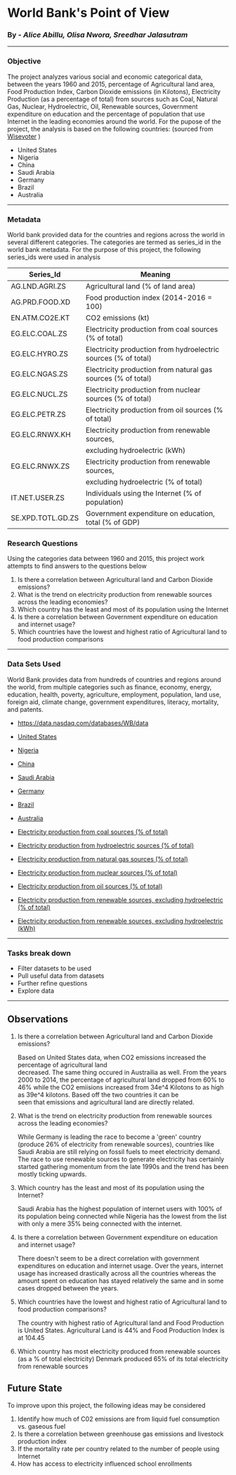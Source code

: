 # World Bank's Point of View
### By - _Alice Abillu, Olisa Nwora, Sreedhar Jalasutram_
---

### Objective
The project analyzes various social and economic categorical data, between the years 1960 and 2015, percentage of Agricultural land area, Food Production Index, Carbon Dioxide emissions (in Kilotons), Electricity Production (as a percentage of total) from sources such as Coal, Natural Gas, Nuclear, Hydroelectric, Oil, Renewable sources, Government expenditure on education and the percentage of population that use Internet in the leading economies around the world. For the pupose of the project, the analysis is based on the following countries: (sourced from [Wisevoter](https://wisevoter.com/country-rankings/largest-economies-in-the-world/) )
- United States
- Nigeria
- China
- Saudi Arabia
- Germany
- Brazil
- Australia
---

### Metadata
World bank provided data for the countries and regions across the world in several different categories. The categories are termed as series_id in the world bank metadata.
For the purpose of this project, the following series_ids were used in analysis

|Series_Id         | Meaning                                                            |
|------------------|--------------------------------------------------------------------|
|AG.LND.AGRI.ZS	   | Agricultural land (% of land area)                                 |
|AG.PRD.FOOD.XD	   | Food production index (2014-2016 = 100)                            |
|EN.ATM.CO2E.KT	   | CO2 emissions (kt)                                                 |
|EG.ELC.COAL.ZS	   | Electricity production from coal sources (% of total)              |
|EG.ELC.HYRO.ZS	   | Electricity production from hydroelectric sources (% of total)     |
|EG.ELC.NGAS.ZS	   | Electricity production from natural gas sources (% of total)       |
|EG.ELC.NUCL.ZS	   | Electricity production from nuclear sources (% of total)           |
|EG.ELC.PETR.ZS	   | Electricity production from oil sources (% of total)               |
|EG.ELC.RNWX.KH	   | Electricity production from renewable sources,                     |
|                  | excluding hydroelectric (kWh)                                      |
|EG.ELC.RNWX.ZS	   | Electricity production from renewable sources,                     |
|                  | excluding hydroelectric (% of total)                               |
|IT.NET.USER.ZS	   | Individuals using the Internet (% of population)                   |
|SE.XPD.TOTL.GD.ZS | Government expenditure on education, total (% of GDP)              |


### Research Questions
Using the categories data between 1960 and 2015, this project work attempts to find answers to the questions below

1. Is there a correlation between Agricultural land and Carbon Dioxide emissions?
2. What is the trend on electricity production from renewable sources across the leading economies?
3. Which country has the least and most of its population using the Internet
4. Is there a correlation between Government expenditure on education and internet usage?
5. Which countries have the lowest and highest ratio of Agricultural land to food production comparisons
---

### Data Sets Used
World Bank provides data from hundreds of countries and regions around the world, from multiple categories such as finance, economy, energy, education, health, poverty, agriculture, employment, population, land use, foreign aid, climate change, government expenditures, literacy, mortality, and patents.

- https://data.nasdaq.com/databases/WB/data

* [United States](data/WB_DATA_USA.csv)
* [Nigeria](data/WB_DATA_NGA.csv)
* [China](data/WB_DATA_CHN.csv)
* [Saudi Arabia](data/WB_DATA_SAU.csv)
* [Germany](data/WB_DATA_DEU.csv)
* [Brazil](data/WB_DATA_BRA.csv)
* [Australia](data/WB_DATA_AUS.csv)

* [Electricity production from coal sources (% of total)](data/data_EG_ELC_COAL_ZS.csv)
* [Electricity production from hydroelectric sources (% of total)](data/data_EG_ELC_HYRO_ZS.csv)
* [Electricity production from natural gas sources (% of total)](data/data_EG_ELC_NGAS_ZS.csv)
* [Electricity production from nuclear sources (% of total)](data/data_EG_ELC_NUCL_ZS.csv)
* [Electricity production from oil sources (% of total)](data/data_EG_ELC_PETR_ZS.csv)
* [Electricity production from renewable sources, excluding hydroelectric (% of total)](data/data_EG_ELC_RNWX_ZS.csv)
* [Electricity production from renewable sources, excluding hydroelectric (kWh)](data/data_EG_ELC_RNWX_KH.csv)

---

### Tasks break down
* Filter datasets to be used
* Pull useful data from datasets
* Further refine questions
* Explore data
---

## Observations
1. Is there a correlation between Agricultural land and Carbon Dioxide emissions?

    Based on United States data, when CO2 emissions increased the percentage of agricultural land   
    decreased. The same thing occured in Austrailia as well. From the years
    2000 to 2014, the percentage of agricultural land dropped from 60% to 46% while the CO2 emiisions 
    increased from 34e^4 Kilotons to as high as 39e^4 kilotons. Based off the two countries it can be  
    seen that emissions and agricultural land are directly related.
    
2. What is the trend on electricity production from renewable sources across the leading economies?
    
   While Germany is leading the race to become a 'green' country (produce 26% of electricity from
   renewable sources), countries like Saudi Arabia are still relying on fossil fuels to meet 
   electricity demand. The race to use renewable sources to generate electricity has certainly
   started gathering momentum from the late 1990s and the trend has been mostly ticking upwards.

3. Which country has the least and most of its population using the Internet?

    Saudi Arabia has the highest population of internet users with 100% of its population being connected 
    while Nigeria has the lowest from the list with only a mere 35% being connected with the internet.
    
4. Is there a correlation between Government expenditure on education and internet usage?

    There doesn't seem to be a direct correlation with government expenditures on education and internet 
    usage. Over the years, internet usage has increased drastically across all the countries whereas the 
    amount spent on education has stayed relatively the same and in some cases dropped between the years.
    
5. Which countries have the lowest and highest ratio of Agricultural land to food production comparisons?

   The country with highest ratio of Agricultural land and Food Production is United States.
   Agricultural Land is 44% and Food Production Index is at 104.45

6. Which country has most electricity produced from renewable sources (as a % of total electricity)
   Denmark produced 65% of its total electricity from renewable sources

## Future State
To improve upon this project, the following ideas may be considered
1. Identify how much of C02 emissions are from liquid fuel consumption vs. gaseous fuel
2. Is there a correlation between greenhouse gas emissions and livestock production index
3. If the mortality rate per country related to the number of people using Internet
4. How has access to electricity influenced school enrollments

